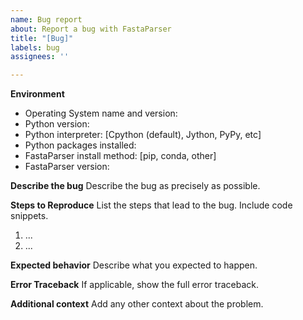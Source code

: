 ```yaml
---
name: Bug report
about: Report a bug with FastaParser
title: "[Bug]"
labels: bug
assignees: ''

---
```


**Environment**
- Operating System name and version: 
- Python version: 
- Python interpreter: [Cpython (default), Jython, PyPy, etc]
- Python packages installed: 
- FastaParser install method: [pip, conda, other]
- FastaParser version: 

**Describe the bug**
Describe the bug as precisely as possible.

**Steps to Reproduce**
List the steps that lead to the bug. Include code snippets.
1. ...
2. ...

**Expected behavior**
Describe what you expected to happen.

**Error Traceback**
If applicable, show the full error traceback.

**Additional context**
Add any other context about the problem.
